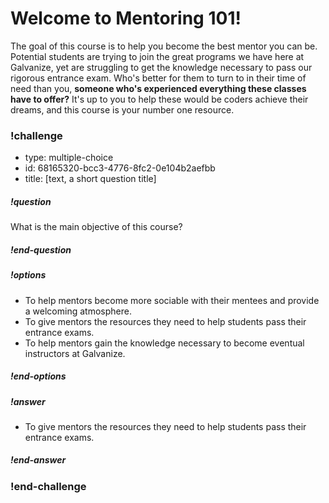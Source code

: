 # Welcome to Mentoring 101!

The goal of this course is to help you become the best mentor you can be.
Potential students are trying to join the great programs we have here at Galvanize, yet are struggling to get the knowledge necessary to pass our rigorous entrance exam. Who's better for them to turn to in their time of need than you, **someone who's experienced everything these classes have to offer?** It's up to you to help these would be coders achieve their dreams, and this course is your number one resource.


<!-- >>>>>>>>>>>>>>>>>>>>>> BEGIN CHALLENGE >>>>>>>>>>>>>>>>>>>>>> -->
<!-- Replace everything in square brackets [] and remove brackets  -->

### !challenge

* type: multiple-choice
* id: 68165320-bcc3-4776-8fc2-0e104b2aefbb
* title: [text, a short question title]
<!-- * points: [1] (optional, the number of points for scoring as a checkpoint) -->
<!-- * topics: [python, pandas] (optional the topics for analyzing points) -->

##### !question

What is the main objective of this course?

##### !end-question

##### !options

* To help mentors become more sociable with their mentees and provide a welcoming atmosphere.
* To give mentors the resources they need to help students pass their entrance exams.
* To help mentors gain the knowledge necessary to become eventual instructors at Galvanize.

##### !end-options

##### !answer

* To give mentors the resources they need to help students pass their entrance exams.

##### !end-answer

<!-- other optional sections -->
<!-- !hint - !end-hint (markdown, hidden, students click to view) -->
<!-- !rubric - !end-rubric (markdown, instructors can see while scoring a checkpoint) -->
<!-- !explanation - !end-explanation (markdown, students can see after answering correctly) -->

### !end-challenge

<!-- ======================= END CHALLENGE ======================= -->